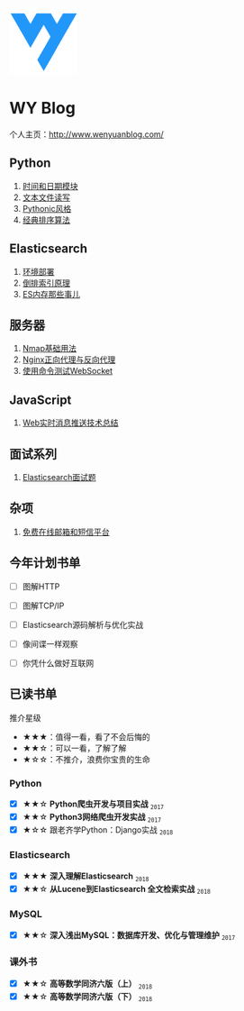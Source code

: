 [<img src="./img/logo.png" width="120" height="120">](http://www.wenyuanblog.com)


# WY Blog

个人主页：http://www.wenyuanblog.com/


## Python
1. [时间和日期模块](http://www.wenyuanblog.com/blogs/python-time-and-datetime.html)
2. [文本文件读写](http://www.wenyuanblog.com/blogs/python-txt-files-io.html)
3. [Pythonic风格](http://www.wenyuanblog.com/blogs/python-code-and-pythonic-code.html)
4. [经典排序算法](http://www.wenyuanblog.com/blogs/python-sorting-algorithm.html)


## Elasticsearch
1. [环境部署](http://www.wenyuanblog.com/blogs/elasticsearch-deployment.html)
2. [倒排索引原理](http://www.wenyuanblog.com/blogs/forward-index-and-inverted-index.html)
3. [ES内存那些事儿](http://www.wenyuanblog.com/blogs/elasticsearch-memory-considerations.html)


## 服务器
1. [Nmap基础用法](http://www.wenyuanblog.com/blogs/nmap-basic-usage.html)
2. [Nginx正向代理与反向代理](http://www.wenyuanblog.com/blogs/nginx-forward-proxy-and-reverse-proxy.html)
3. [使用命令测试WebSocket](http://www.wenyuanblog.com/blogs/test-websocket-using-command-in-linux.html)


## JavaScript
1. [Web实时消息推送技术总结](http://www.wenyuanblog.com/blogs/realtime-messaging-and-websocket.html)


## 面试系列
1. [Elasticsearch面试题](http://www.wenyuanblog.com/blogs/elasticsearch-interview-questions.html)


## 杂项
1. [免费在线邮箱和短信平台](http://www.wenyuanblog.com/blogs/online-email-and-sms-platforms.html)


## 今年计划书单
- [ ] 图解HTTP
- [ ] 图解TCP/IP
- [ ] Elasticsearch源码解析与优化实战
- [ ] 像间谍一样观察
- [ ] 你凭什么做好互联网


## 已读书单
推介星级

- ★★★：值得一看，看了不会后悔的
- ★★☆：可以一看，了解了解
- ★☆☆：不推介，浪费你宝贵的生命
 
### Python
- [x] ★★☆ **Python爬虫开发与项目实战**  <sub>`2017`</sup>
- [x] ★★☆ **Python3网络爬虫开发实战**  <sub>`2017`</sup>
- [x] ★☆☆ 跟老齐学Python：Django实战  <sub>`2018`</sup>
 
### Elasticsearch
- [x] ★★★ **深入理解Elasticsearch**  <sub>`2018`</sup>
- [x] ★★☆ **从Lucene到Elasticsearch 全文检索实战**  <sub>`2018`</sup>

### MySQL
- [x] ★★☆ **深入浅出MySQL：数据库开发、优化与管理维护**  <sub>`2017`</sup>
 
### 课外书
- [x] ★★☆ **高等数学同济六版（上）**  <sub>`2018`</sup>
- [x] ★★☆ **高等数学同济六版（下）**  <sub>`2018`</sup>
